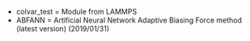 * colvar_test = Module from LAMMPS
* ABFANN = Artificial Neural Network Adaptive Biasing Force method (latest version) (2019/01/31)
